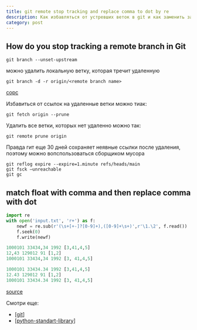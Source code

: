 ```yaml
---
title: git remote stop tracking and replace comma to dot by re
description: Как избавляться от устревших веток в git и как заменить запятые на точки в сложных строках, содержащих смешанные цифры и другие знаки
category: post
---
```

## How do you stop tracking a remote branch in Git

`git branch --unset-upstream`

можно удалить локальную ветку, которая тречит удаленную

`git branch -d -r origin/<remote branch name>`

[сорс](https://stackoverflow.com/a/3046478/15966204)

Избавиться от ссылок на удаленные ветки можно тиак:

`git fetch origin --prune`

Удалить все ветки, которых нет удаленно можно так:

`git remote prune origin`

Правда гит еще 30 дней сохраняет неявные ссылки после удаления, поэтому можно вопспользоваться сборщиком мусора

```shell
git reflog expire --expire=1.minute refs/heads/main
git fsck –unreachable
git gc
```

## match float with comma and then replace comma with dot

```python
import re
with open('input.txt', 'r+') as f:
    newf = re.sub(r'(\s+[+-]?[0-9]+),([0-9]+\s+)',r'\1.\2', f.read())
    f.seek(0)
    f.write(newf)

1000101 33434,34 1992 [3,41,4,5]
12,43 129012 91 [1,2]
1000101 33434,34 1992 [3, 41,4,5]

1000101 33434.34 1992 [3,41,4,5]
12.43 129012 91 [1,2]
1000101 33434.34 1992 [3, 41,4,5]
```

[source](https://stackoverflow.com/a/24417751/15966204)

Смотри еще:

- [[git]]
- [[python-standart-library]]

[//begin]: # "Autogenerated link references for markdown compatibility"
[git]: ../lists/git "Git"
[python-standart-library]: ../lists/python-standart-library "Стандартная библиотека python и полезные ресурсы"
[//end]: # "Autogenerated link references"